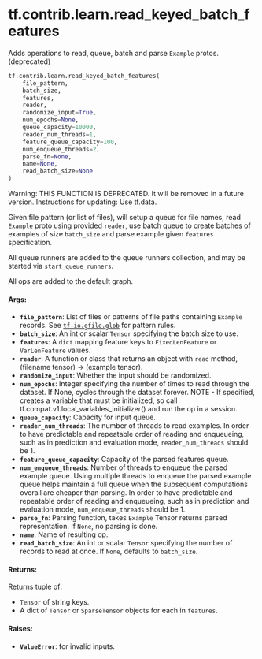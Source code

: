 <div itemscope itemtype="http://developers.google.com/ReferenceObject">
<meta itemprop="name" content="tf.contrib.learn.read_keyed_batch_features" />
<meta itemprop="path" content="Stable" />
</div>

# tf.contrib.learn.read_keyed_batch_features

Adds operations to read, queue, batch and parse `Example` protos. (deprecated)

``` python
tf.contrib.learn.read_keyed_batch_features(
    file_pattern,
    batch_size,
    features,
    reader,
    randomize_input=True,
    num_epochs=None,
    queue_capacity=10000,
    reader_num_threads=1,
    feature_queue_capacity=100,
    num_enqueue_threads=2,
    parse_fn=None,
    name=None,
    read_batch_size=None
)
```

<!-- Placeholder for "Used in" -->

Warning: THIS FUNCTION IS DEPRECATED. It will be removed in a future version.
Instructions for updating:
Use tf.data.

Given file pattern (or list of files), will setup a queue for file names,
read `Example` proto using provided `reader`, use batch queue to create
batches of examples of size `batch_size` and parse example given `features`
specification.

All queue runners are added to the queue runners collection, and may be
started via `start_queue_runners`.

All ops are added to the default graph.

#### Args:


* <b>`file_pattern`</b>: List of files or patterns of file paths containing
    `Example` records. See <a href="../../../tf/io/gfile/glob.md"><code>tf.io.gfile.glob</code></a> for pattern rules.
* <b>`batch_size`</b>: An int or scalar `Tensor` specifying the batch size to use.
* <b>`features`</b>: A `dict` mapping feature keys to `FixedLenFeature` or
  `VarLenFeature` values.
* <b>`reader`</b>: A function or class that returns an object with
  `read` method, (filename tensor) -> (example tensor).
* <b>`randomize_input`</b>: Whether the input should be randomized.
* <b>`num_epochs`</b>: Integer specifying the number of times to read through the
  dataset. If None, cycles through the dataset forever. NOTE - If specified,
  creates a variable that must be initialized, so call
  tf.compat.v1.local_variables_initializer() and run the op in a session.
* <b>`queue_capacity`</b>: Capacity for input queue.
* <b>`reader_num_threads`</b>: The number of threads to read examples. In order to have
  predictable and repeatable order of reading and enqueueing, such as in
  prediction and evaluation mode, `reader_num_threads` should be 1.
* <b>`feature_queue_capacity`</b>: Capacity of the parsed features queue.
* <b>`num_enqueue_threads`</b>: Number of threads to enqueue the parsed example queue.
  Using multiple threads to enqueue the parsed example queue helps maintain
  a full queue when the subsequent computations overall are cheaper than
  parsing. In order to have predictable and repeatable order of reading and
  enqueueing, such as in prediction and evaluation mode,
  `num_enqueue_threads` should be 1.
* <b>`parse_fn`</b>: Parsing function, takes `Example` Tensor returns parsed
  representation. If `None`, no parsing is done.
* <b>`name`</b>: Name of resulting op.
* <b>`read_batch_size`</b>: An int or scalar `Tensor` specifying the number of
  records to read at once. If `None`, defaults to `batch_size`.


#### Returns:

Returns tuple of:
- `Tensor` of string keys.
- A dict of `Tensor` or `SparseTensor` objects for each in `features`.



#### Raises:


* <b>`ValueError`</b>: for invalid inputs.